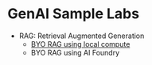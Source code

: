# GenAI Sample Labs

- RAG: Retrieval Augmented Generation
  - [BYO RAG using local compute](./rag/local/readme.md)
  - BYO RAG using AI Foundry
